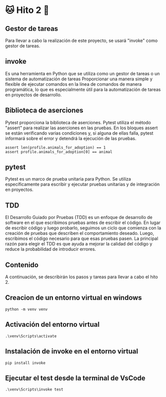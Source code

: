 # :cat: Hito 2 :dog:

## Gestor de tareas

Para llevar a cabo la realización de este proyecto, se usará "invoke" como gestor de tareas.  

## invoke

Es una herramienta en Python que se utiliza como un gestor de tareas o un sistema de automatización de tareas Proporcionar una manera simple y flexible de ejecutar comandos en la línea de comandos de manera programática, lo que es especialmente útil para la automatización de tareas en proyectos de desarrollo.

## Biblioteca de aserciones

Pytest proporciona la biblioteca de aserciones. Pytest utiliza el método "assert" para realizar las aserciones en las pruebas. En los bloques assert se están verificando varias condiciones y, si alguna de ellas falla, pytest informará sobre el error y detendrá la ejecución de las pruebas.

```
assert len(profile.animals_for_adoption) == 1
assert profile.animals_for_adoption[0] == animal
```

## pytest

Pytest es un marco de prueba unitaria para Python. Se utiliza específicamente para escribir y ejecutar pruebas unitarias y de integración en proyectos.

## TDD

El Desarrollo Guiado por Pruebas (TDD) es un enfoque de desarrollo de software en el que escribimos pruebas antes de escribir el código. En lugar de escribir código y luego probarlo, seguimos un ciclo que comienza con la creación de pruebas que describen el comportamiento deseado. Luego, escribimos el código necesario para que esas pruebas pasen. La principal razón para elegir el TDD es que ayuda a mejorar la calidad del código y reduce la probabilidad de introducir errores. 

## Contenido

A continuación, se describirán los pasos y tareas para llevar a cabo el hito 2.

## Creacion de un entorno virtual en windows

```text
python -m venv venv
```

## Activación del entorno virtual

```text
.\venv\Scripts\activate
```

## Instalación de invoke en el entorno virtual

```text
pip install invoke
```

## Ejecutar el test desde la terminal de VsCode

```text
.\venv\Scripts\invoke test
```
